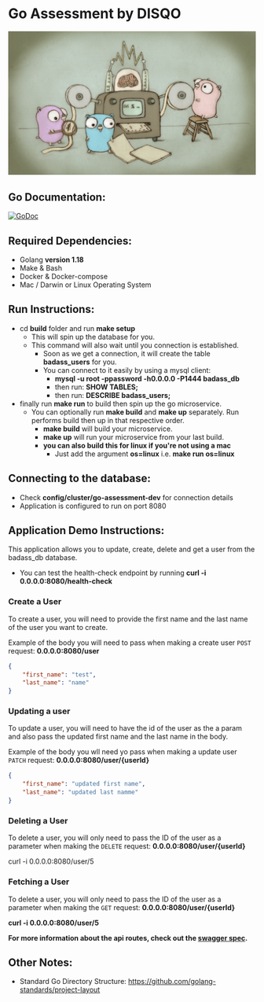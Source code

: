 # Go Assessment by DISQO

![Golang for life!](res/golang_crew.png "PPP Crew")

## Go Documentation:
[![GoDoc](https://godoc.org/github.com/sony/gobreaker?status.svg)](https://go.dev/doc/)

## Required Dependencies:
* Golang **version 1.18**
* Make & Bash
* Docker & Docker-compose
* Mac / Darwin or Linux Operating System

## Run Instructions:
* cd **build** folder and run **make setup**
  * This will spin up the database for you.
  * This command will also wait until you connection is established.
    * Soon as we get a connection, it will create the table **badass_users** for you.
    * You can connect to it easily by using a mysql client:
      * **mysql -u root -ppassword -h0.0.0.0 -P1444 badass_db**
      * then run: **SHOW TABLES;**
      * then run: **DESCRIBE badass_users;**
* finally run **make run** to build then spin up the go microservice.
  * You can optionally run **make build** and **make up** separately. Run performs build then up in that respective order.
    * **make build** will build your microservice.
    * **make up** will run your microservice from your last build.
    * **you can also build this for linux if you're not using a mac**
      * Just add the argument **os=linux** i.e. **make run os=linux**

## Connecting to the database:
* Check **config/cluster/go-assessment-dev** for connection details
* Application is configured to run on port 8080

## Application Demo Instructions:
This application allows you to update, create, delete and get a user from the badass_db database. 

* You can test the health-check endpoint by running **curl -i 0.0.0.0:8080/health-check**

### Create a User
To create a user, you will need to provide the first name and the last name of the user you want to create. 

Example of the body you will need to pass when making a create user `POST` request: **0.0.0.0:8080/user**

``` json
{
    "first_name": "test",
    "last_name": "name"
}

```

### Updating a user
To update a user, you will need to have the id of the user as the a param and also pass the updated first name and the last name in the body. 

Example of the body you wll need yo pass when making a update user `PATCH` request: **0.0.0.0:8080/user/{userId}**

``` json
{
    "first_name": "updated first name",
    "last_name": "updated last namme"
}
```

### Deleting a User
To delete a user, you will only need to pass the ID of the user as a parameter when making the `DELETE` request: **0.0.0.0:8080/user/{userId}**

 curl -i 0.0.0.0:8080/user/5

### Fetching a User
To delete a user, you will only need to pass the ID of the user as a parameter when making the `GET` request: **0.0.0.0:8080/user/{userId}**

**curl -i 0.0.0.0:8080/user/5** 

**For more information about the api routes, check out the [swagger spec](./api/oas3.yml).**
## Other Notes:
* Standard Go Directory Structure: https://github.com/golang-standards/project-layout
